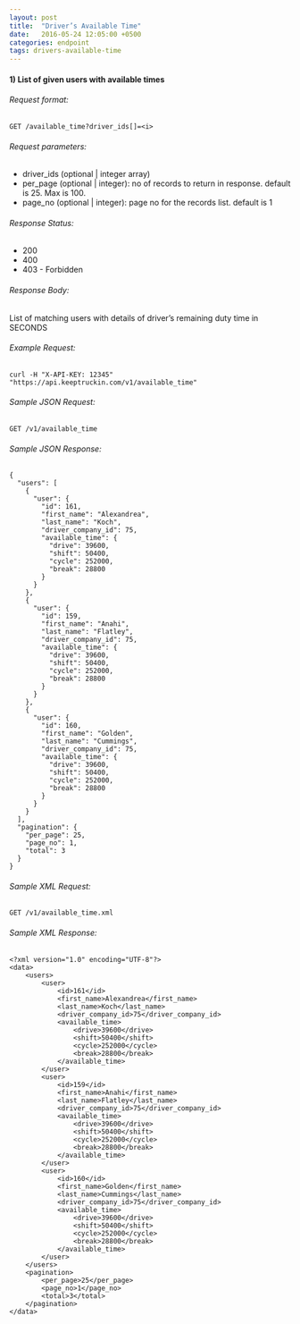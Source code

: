 ```yaml
---
layout: post
title:  "Driver’s Available Time"
date:   2016-05-24 12:05:00 +0500
categories: endpoint
tags: drivers-available-time
---
```


#### 1) List of given users with available times

###### Request format:

```
GET /available_time?driver_ids[]=<i>
```

###### Request parameters:

+ driver_ids (optional &#124; integer array)
+ per_page (optional &#124; integer): no of records to return in response. default is 25. Max is 100.
+ page_no (optional &#124; integer): page no for the records list. default is 1

###### Response Status:

+ 200
+ 400
+ 403 - Forbidden

###### Response Body:

List of matching users with details of driver’s remaining duty time in SECONDS

###### Example Request:

```
curl -H "X-API-KEY: 12345" "https://api.keeptruckin.com/v1/available_time"
```

###### Sample JSON Request:

```
GET /v1/available_time
```

###### Sample JSON Response:

```
{
  "users": [
    {
      "user": {
        "id": 161,
        "first_name": "Alexandrea",
        "last_name": "Koch",
        "driver_company_id": 75,
        "available_time": {
          "drive": 39600,
          "shift": 50400,
          "cycle": 252000,
          "break": 28800
        }
      }
    },
    {
      "user": {
        "id": 159,
        "first_name": "Anahi",
        "last_name": "Flatley",
        "driver_company_id": 75,
        "available_time": {
          "drive": 39600,
          "shift": 50400,
          "cycle": 252000,
          "break": 28800
        }
      }
    },
    {
      "user": {
        "id": 160,
        "first_name": "Golden",
        "last_name": "Cummings",
        "driver_company_id": 75,
        "available_time": {
          "drive": 39600,
          "shift": 50400,
          "cycle": 252000,
          "break": 28800
        }
      }
    }
  ],
  "pagination": {
    "per_page": 25,
    "page_no": 1,
    "total": 3
  }
}
```

###### Sample XML Request:

```
GET /v1/available_time.xml
```

###### Sample XML Response:

```
<?xml version="1.0" encoding="UTF-8"?>
<data>
    <users>
        <user>
            <id>161</id>
            <first_name>Alexandrea</first_name>
            <last_name>Koch</last_name>
            <driver_company_id>75</driver_company_id>
            <available_time>
                <drive>39600</drive>
                <shift>50400</shift>
                <cycle>252000</cycle>
                <break>28800</break>
            </available_time>
        </user>
        <user>
            <id>159</id>
            <first_name>Anahi</first_name>
            <last_name>Flatley</last_name>
            <driver_company_id>75</driver_company_id>
            <available_time>
                <drive>39600</drive>
                <shift>50400</shift>
                <cycle>252000</cycle>
                <break>28800</break>
            </available_time>
        </user>
        <user>
            <id>160</id>
            <first_name>Golden</first_name>
            <last_name>Cummings</last_name>
            <driver_company_id>75</driver_company_id>
            <available_time>
                <drive>39600</drive>
                <shift>50400</shift>
                <cycle>252000</cycle>
                <break>28800</break>
            </available_time>
        </user>
    </users>
    <pagination>
        <per_page>25</per_page>
        <page_no>1</page_no>
        <total>3</total>
    </pagination>
</data>
```
